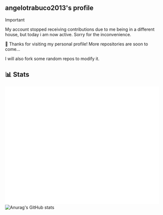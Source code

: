 ## angelotrabuco2013's profile
> [!IMPORTANT]  
> My account stopped receiving contributions due to me being in a different house, but today i am now active. Sorry for the inconvenience.


👋 Thanks for visiting my personal profile! More repositories are soon to come...

I will also fork some random repos to modify it.


## 📊 Stats
![Metrics](/github-metrics.svg)
![Anurag's GitHub stats](https://github-readme-stats.vercel.app/api?username=angelotrabuco2013\&show_icons=true\&show=reviews,discussions_started,discussions_answered,prs_merged,prs_merged_percentage)
